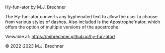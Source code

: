 Hy-fun-ator
by M.J. Brechner

The Hy-fun-ator converts any hyphenated text to allow the user to choose from various styles of dashes.
Also included is the Apostrophe'nator, which offers the option of multiple versions of the apostrophe.

Viewable at: https://mjbrechner.github.io/hy-fun-ator/

© 2022-2023 M.J. Brechner